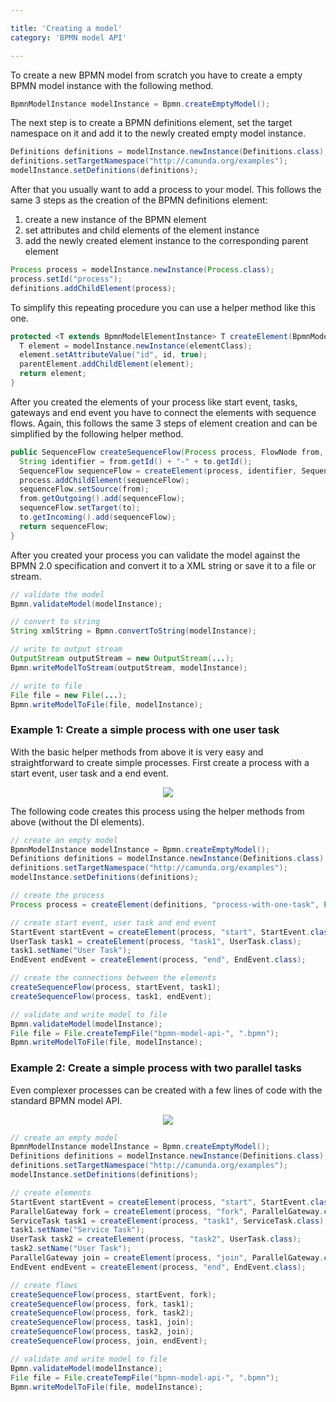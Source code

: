 ```yaml
---

title: 'Creating a model'
category: 'BPMN model API'

---
```


To create a new BPMN model from scratch you have to create a empty BPMN model instance with the following method.

```java
BpmnModelInstance modelInstance = Bpmn.createEmptyModel();
```

The next step is to create a BPMN definitions element, set the target namespace on it and add it
to the newly created empty model instance.

```java
Definitions definitions = modelInstance.newInstance(Definitions.class);
definitions.setTargetNamespace("http://camunda.org/examples");
modelInstance.setDefinitions(definitions);
```

After that you usually want to add a process to your model. This follows
the same 3 steps as the creation of the BPMN definitions element:

1. create a new instance of the BPMN element
2. set attributes and  child elements of the element instance
3. add the newly created element instance to the corresponding parent element

```java
Process process = modelInstance.newInstance(Process.class);
process.setId("process");
definitions.addChildElement(process);
```

To simplify this repeating procedure you can use a helper method like this one.

```java
protected <T extends BpmnModelElementInstance> T createElement(BpmnModelElementInstance parentElement, String id, Class<T> elementClass) {
  T element = modelInstance.newInstance(elementClass);
  element.setAttributeValue("id", id, true);
  parentElement.addChildElement(element);
  return element;
}
```

After you created the elements of your process like start event, tasks, gateways and end event you have to connect
the elements with sequence flows. Again, this follows the same 3 steps of element creation and can be simplified by the
following helper method.

```java
public SequenceFlow createSequenceFlow(Process process, FlowNode from, FlowNode to) {
  String identifier = from.getId() + "-" + to.getId();
  SequenceFlow sequenceFlow = createElement(process, identifier, SequenceFlow.class);
  process.addChildElement(sequenceFlow);
  sequenceFlow.setSource(from);
  from.getOutgoing().add(sequenceFlow);
  sequenceFlow.setTarget(to);
  to.getIncoming().add(sequenceFlow);
  return sequenceFlow;
}
```

After you created your process you can validate the model against the BPMN 2.0 specification and convert it to
a XML string or save it to a file or stream.

```java
// validate the model
Bpmn.validateModel(modelInstance);

// convert to string
String xmlString = Bpmn.convertToString(modelInstance);

// write to output stream
OutputStream outputStream = new OutputStream(...);
Bpmn.writeModelToStream(outputStream, modelInstance);

// write to file
File file = new File(...);
Bpmn.writeModelToFile(file, modelInstance);
```

### Example 1: Create a simple process with one user task

With the basic helper methods from above it is very easy and straightforward to create simple processes. First create a
process with a start event, user task and a end event.

<center><img class="img-responsive" src="ref:asset:/guides/user-guide/assets/img/bpmn-model-api-simple-process.png" /></center>

The following code creates this process using the helper methods from above (without the DI elements).

```java
// create an empty model
BpmnModelInstance modelInstance = Bpmn.createEmptyModel();
Definitions definitions = modelInstance.newInstance(Definitions.class);
definitions.setTargetNamespace("http://camunda.org/examples");
modelInstance.setDefinitions(definitions);

// create the process
Process process = createElement(definitions, "process-with-one-task", Process.class);

// create start event, user task and end event
StartEvent startEvent = createElement(process, "start", StartEvent.class);
UserTask task1 = createElement(process, "task1", UserTask.class);
task1.setName("User Task");
EndEvent endEvent = createElement(process, "end", EndEvent.class);

// create the connections between the elements
createSequenceFlow(process, startEvent, task1);
createSequenceFlow(process, task1, endEvent);

// validate and write model to file
Bpmn.validateModel(modelInstance);
File file = File.createTempFile("bpmn-model-api-", ".bpmn");
Bpmn.writeModelToFile(file, modelInstance);
```

### Example 2: Create a simple process with two parallel tasks

Even complexer processes can be created with a few lines of code with the standard BPMN model API.

<center><img class="img-responsive" src="ref:asset:/guides/user-guide/assets/img/bpmn-model-api-parallel-gateway.png" /></center>

```java
// create an empty model
BpmnModelInstance modelInstance = Bpmn.createEmptyModel();
Definitions definitions = modelInstance.newInstance(Definitions.class);
definitions.setTargetNamespace("http://camunda.org/examples");
modelInstance.setDefinitions(definitions);

// create elements
StartEvent startEvent = createElement(process, "start", StartEvent.class);
ParallelGateway fork = createElement(process, "fork", ParallelGateway.class);
ServiceTask task1 = createElement(process, "task1", ServiceTask.class);
task1.setName("Service Task");
UserTask task2 = createElement(process, "task2", UserTask.class);
task2.setName("User Task");
ParallelGateway join = createElement(process, "join", ParallelGateway.class);
EndEvent endEvent = createElement(process, "end", EndEvent.class);

// create flows
createSequenceFlow(process, startEvent, fork);
createSequenceFlow(process, fork, task1);
createSequenceFlow(process, fork, task2);
createSequenceFlow(process, task1, join);
createSequenceFlow(process, task2, join);
createSequenceFlow(process, join, endEvent);

// validate and write model to file
Bpmn.validateModel(modelInstance);
File file = File.createTempFile("bpmn-model-api-", ".bpmn");
Bpmn.writeModelToFile(file, modelInstance);
```
